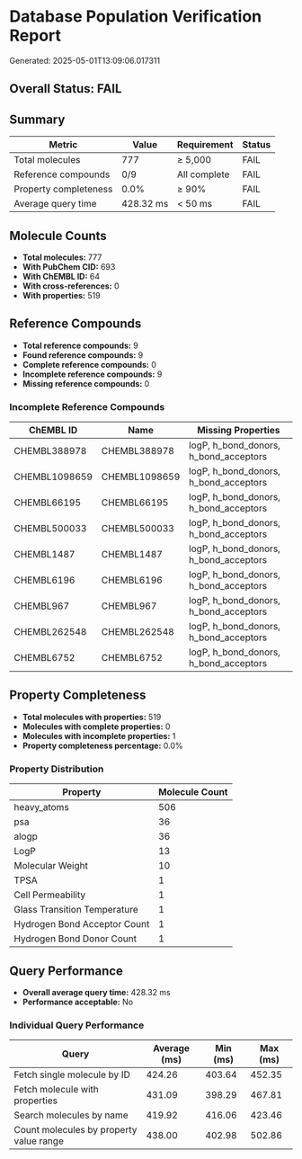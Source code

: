 # Database Population Verification Report

Generated: 2025-05-01T13:09:06.017311

## Overall Status: FAIL

## Summary

| Metric | Value | Requirement | Status |
|--------|-------|-------------|--------|
| Total molecules | 777 | ≥ 5,000 | FAIL |
| Reference compounds | 0/9 | All complete | FAIL |
| Property completeness | 0.0% | ≥ 90% | FAIL |
| Average query time | 428.32 ms | < 50 ms | FAIL |

## Molecule Counts

- **Total molecules:** 777
- **With PubChem CID:** 693
- **With ChEMBL ID:** 64
- **With cross-references:** 0
- **With properties:** 519

## Reference Compounds

- **Total reference compounds:** 9
- **Found reference compounds:** 9
- **Complete reference compounds:** 0
- **Incomplete reference compounds:** 9
- **Missing reference compounds:** 0

### Incomplete Reference Compounds

| ChEMBL ID | Name | Missing Properties |
|-----------|------|-------------------|
| CHEMBL388978 | CHEMBL388978 | logP, h_bond_donors, h_bond_acceptors |
| CHEMBL1098659 | CHEMBL1098659 | logP, h_bond_donors, h_bond_acceptors |
| CHEMBL66195 | CHEMBL66195 | logP, h_bond_donors, h_bond_acceptors |
| CHEMBL500033 | CHEMBL500033 | logP, h_bond_donors, h_bond_acceptors |
| CHEMBL1487 | CHEMBL1487 | logP, h_bond_donors, h_bond_acceptors |
| CHEMBL6196 | CHEMBL6196 | logP, h_bond_donors, h_bond_acceptors |
| CHEMBL967 | CHEMBL967 | logP, h_bond_donors, h_bond_acceptors |
| CHEMBL262548 | CHEMBL262548 | logP, h_bond_donors, h_bond_acceptors |
| CHEMBL6752 | CHEMBL6752 | logP, h_bond_donors, h_bond_acceptors |

## Property Completeness

- **Total molecules with properties:** 519
- **Molecules with complete properties:** 0
- **Molecules with incomplete properties:** 1
- **Property completeness percentage:** 0.0%

### Property Distribution

| Property | Molecule Count |
|----------|---------------|
| heavy_atoms | 506 |
| psa | 36 |
| alogp | 36 |
| LogP | 13 |
| Molecular Weight | 10 |
| TPSA | 1 |
| Cell Permeability | 1 |
| Glass Transition Temperature | 1 |
| Hydrogen Bond Acceptor Count | 1 |
| Hydrogen Bond Donor Count | 1 |

## Query Performance

- **Overall average query time:** 428.32 ms
- **Performance acceptable:** No

### Individual Query Performance

| Query | Average (ms) | Min (ms) | Max (ms) |
|-------|-------------|----------|----------|
| Fetch single molecule by ID | 424.26 | 403.64 | 452.35 |
| Fetch molecule with properties | 431.09 | 398.29 | 467.81 |
| Search molecules by name | 419.92 | 416.06 | 423.46 |
| Count molecules by property value range | 438.00 | 402.98 | 502.86 |

